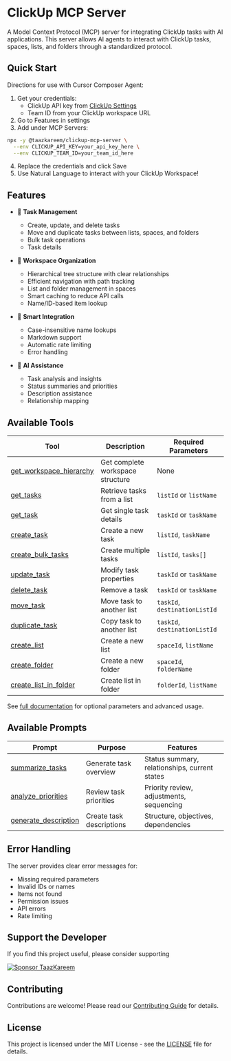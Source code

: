 # ClickUp MCP Server

A Model Context Protocol (MCP) server for integrating ClickUp tasks with AI applications. This server allows AI agents to interact with ClickUp tasks, spaces, lists, and folders through a standardized protocol.

## Quick Start

Directions for use with Cursor Composer Agent:

1. Get your credentials:
   - ClickUp API key from [ClickUp Settings](https://app.clickup.com/settings/apps)
   - Team ID from your ClickUp workspace URL
2. Go to Features in settings
3. Add under MCP Servers:
```bash
npx -y @taazkareem/clickup-mcp-server \
  --env CLICKUP_API_KEY=your_api_key_here \
  --env CLICKUP_TEAM_ID=your_team_id_here
```
4. Replace the credentials and click Save
5. Use Natural Language to interact with your ClickUp Workspace!

## Features

- 🎯 **Task Management**
  - Create, update, and delete tasks
  - Move and duplicate tasks between lists, spaces, and folders 
  - Bulk task operations
  - Task details

- 📂 **Workspace Organization**
  - Hierarchical tree structure with clear relationships
  - Efficient navigation with path tracking
  - List and folder management in spaces
  - Smart caching to reduce API calls
  - Name/ID-based item lookup


- 🔄 **Smart Integration**
  - Case-insensitive name lookups
  - Markdown support
  - Automatic rate limiting
  - Error handling

- 🤖 **AI Assistance**
  - Task analysis and insights
  - Status summaries and priorities
  - Description assistance
  - Relationship mapping

## Available Tools

| Tool | Description | Required Parameters |
|------|-------------|-------------------|
| [get_workspace_hierarchy](docs/tools.md#workspace-organization) | Get complete workspace structure | None |
| [get_tasks](docs/tools.md#task-management) | Retrieve tasks from a list | `listId` or `listName` |
| [get_task](docs/tools.md#task-management) | Get single task details | `taskId` or `taskName` |
| [create_task](docs/tools.md#task-management) | Create a new task | `listId`, `taskName` |
| [create_bulk_tasks](docs/tools.md#task-management) | Create multiple tasks | `listId`, `tasks[]` |
| [update_task](docs/tools.md#task-management) | Modify task properties | `taskId` or `taskName` |
| [delete_task](docs/tools.md#task-management) | Remove a task | `taskId` or `taskName` |
| [move_task](docs/tools.md#task-management) | Move task to another list | `taskId`, `destinationListId` |
| [duplicate_task](docs/tools.md#task-management) | Copy task to another list | `taskId`, `destinationListId` |
| [create_list](docs/tools.md#list-management) | Create a new list | `spaceId`, `listName` |
| [create_folder](docs/tools.md#folder-management) | Create a new folder | `spaceId`, `folderName` |
| [create_list_in_folder](docs/tools.md#list-management) | Create list in folder | `folderId`, `listName` |

See [full documentation](docs/tools.md) for optional parameters and advanced usage.

## Available Prompts

| Prompt | Purpose | Features |
|--------|---------|----------|
| [summarize_tasks](docs/tools.md#prompts) | Generate task overview | Status summary, relationships, current states |
| [analyze_priorities](docs/tools.md#prompts) | Review task priorities | Priority review, adjustments, sequencing |
| [generate_description](docs/tools.md#prompts) | Create task descriptions | Structure, objectives, dependencies |

## Error Handling

The server provides clear error messages for:
- Missing required parameters
- Invalid IDs or names
- Items not found
- Permission issues
- API errors
- Rate limiting

## Support the Developer

If you find this project useful, please consider supporting

[![Sponsor TaazKareem](https://img.shields.io/badge/Sponsor-TaazKareem-orange?logo=github)](https://github.com/sponsors/TaazKareem)

## Contributing

Contributions are welcome! Please read our [Contributing Guide](CONTRIBUTING.md) for details.

## License

This project is licensed under the MIT License - see the [LICENSE](LICENSE) file for details.

